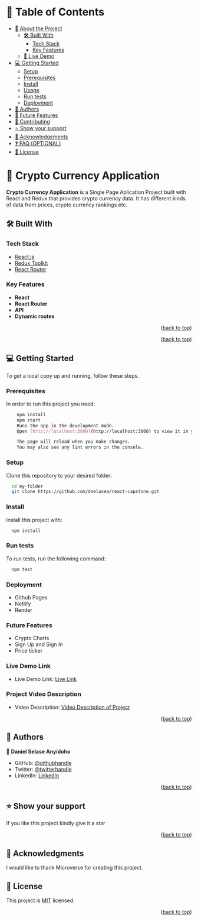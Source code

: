 <a name="readme-top"></a>

# 📗 Table of Contents

- [📖 About the Project](#about-project)
  - [🛠 Built With](#built-with)
    - [Tech Stack](#tech-stack)
    - [Key Features](#key-features)
  - [🚀 Live Demo](#live-demo)
- [💻 Getting Started](#getting-started)
  - [Setup](#setup)
  - [Prerequisites](#prerequisites)
  - [Install](#install)
  - [Usage](#usage)
  - [Run tests](#run-tests)
  - [Deployment](#triangular_flag_on_post-deployment)
- [👥 Authors](#authors)
- [🔭 Future Features](#future-features)
- [🤝 Contributing](#contributing)
- [⭐️ Show your support](#support)
- [🙏 Acknowledgements](#acknowledgements)
- [❓ FAQ (OPTIONAL)](#faq)
- [📝 License](#license)

# 📖 Crypto Currency Application <a name="about-project"></a>

**Crypto Currency Application** is a Single Page Aplication Project built with React and Redux that provides crypto currency data. It has different kinds of data from prices, crypto currency rankings etc.

## 🛠 Built With <a name="built-with"></a>

### Tech Stack <a name="tech-stack"></a>

  <ul>
    <li><a href="https://reactjs.org/">React.js</a></li>
    <li><a href="">Redux Toolkit</a></li>
    <li><a href="">React Router</a></li>
  </ul>

### Key Features <a name="key-features"></a>

- **React**
- **React Router**
- **API**
- **Dynamic routes**

<p align="right">(<a href="#readme-top">back to top</a>)</p>

<p align="right">(<a href="#readme-top">back to top</a>)</p>

## 💻 Getting Started <a name="getting-started"></a>

To get a local copy up and running, follow these steps.

### Prerequisites

In order to run this project you need:

```sh
    npm install
    npm start
    Runs the app in the development mode.
    Open [http://localhost:3000](http://localhost:3000) to view it in your browser.

    The page will reload when you make changes.
    You may also see any lint errors in the console.
```

### Setup

Clone this repository to your desired folder:

```sh
  cd my-folder
  git clone https://github.com/dselasea/react-capstone.git
```

### Install

Install this project with:

```sh
  npm install
```

### Run tests

To run tests, run the following command:

```sh
  npm test
```

### Deployment

- Github Pages
- Netlify
- Render

### Future Features

- Crypto Charts
- Sign Up and Sign In
- Price ticker

### Live Demo Link

- Live Demo Link: [Live Link](https://dselaseacrypto.netlify.app/)

### Project Video Description

- Video Description: [Video Description of Project](https://www.loom.com/share/ef0dce417d91491693950845be517aab)

<p align="right">(<a href="#readme-top">back to top</a>)</p>

## 👥 Authors <a name="authors"></a>

👤 **Daniel Selase Anyidoho**

- GitHub: [@githubhandle](https://github.com/dselasea)
- Twitter: [@twitterhandle](https://twitter.com/dselasea)
- LinkedIn: [LinkedIn](https://linkedin.com/in/dselasea)

<p align="right">(<a href="#readme-top">back to top</a>)</p>

## ⭐️ Show your support <a name="support"></a>

If you like this project kindly give it a star

<p align="right">(<a href="#readme-top">back to top</a>)</p>

## 🙏 Acknowledgments <a name="acknowledgements"></a>

I would like to thank Microverse for creating this project.

## 📝 License <a name="license"></a>

This project is [MIT](./LICENSE.md) licensed.

<p align="right">(<a href="#readme-top">back to top</a>)</p>
